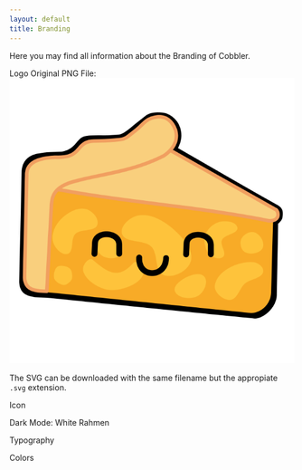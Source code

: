 ```yaml
---
layout: default
title: Branding
---
```


Here you may find all information about the Branding of Cobbler.

Logo Original PNG File: ![PNG Version](/images/logo-cobbler-new.png)

The SVG can be downloaded with the same filename but the appropiate `.svg` extension.

Icon

Dark Mode: White Rahmen

Typography

Colors

